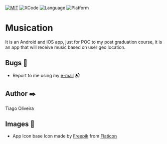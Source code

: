 [![MIT](https://img.shields.io/badge/License-MIT-red.svg)](https://opensource.org/licenses/MIT) 
![XCode](https://img.shields.io/badge/XCode-12.3-inactive.svg) ![Language](https://img.shields.io/badge/Language-Swift5.0-red.svg) ![Platform](https://img.shields.io/badge/Platform-iOS-blue.svg) 

# Musication

It is an Android and iOS app, just for POC to my post graduation course, it is an app that will receive music based on user geo location.

## Bugs :bug:
- Report to me using my [e-mail](tiago_fernandes89@hotmail.com) :mailbox_with_mail:

## Author :black_nib:
Tiago Oliveira

## Images :file_folder:
- App Icon base
Icon made by [Freepik](https://www.flaticon.com/authors/freepik) from [Flaticon](www.flaticon.com)
